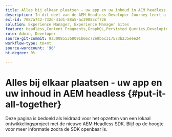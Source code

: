 ```yaml
---
title: Alles bij elkaar plaatsen - uw app en uw inhoud in AEM headless
description: In dit deel van de AEM Headless Developer Journey leert u hoe u uw AEM Project met inbegrip van Inhoudsfragmenten, uw GraphQL-aanroepen, uw REST API-aanroepen en uw toepassing kunt uitvoeren en voorbereiden op live gaan.
exl-id: 7087a742-732d-41d1-88a5-ac29083cf726
solution: Experience Manager, Experience Manager Sites
feature: Headless,Content Fragments,GraphQL,Persisted Queries,Developing
role: Admin, Developer
source-git-commit: 9a3008553b8091b66c72e0b6c317573b235eee24
workflow-type: tm+mt
source-wordcount: '96'
ht-degree: 0%

---
```


# Alles bij elkaar plaatsen - uw app en uw inhoud in AEM headless {#put-it-all-together}

Deze pagina is bedoeld als leidraad voor het opzetten van een lokaal ontwikkelingsproject met de nieuwe AEM Headless SDK. Blijf op de hoogte voor meer informatie zodra de SDK openbaar is.
